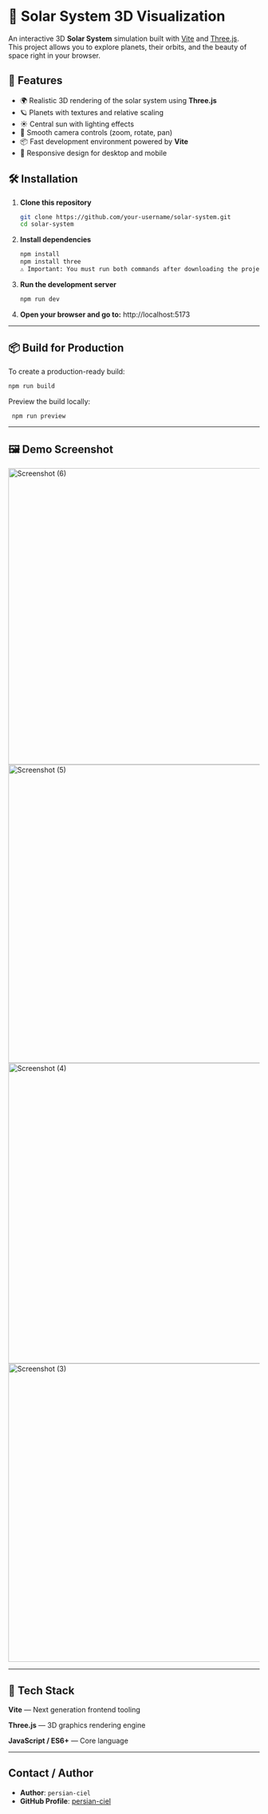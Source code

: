 # 🌌 Solar System 3D Visualization

An interactive 3D **Solar System** simulation built with [Vite](https://vitejs.dev/) and [Three.js](https://threejs.org/).  
This project allows you to explore planets, their orbits, and the beauty of space right in your browser.

## 🚀 Features

- 🌍 Realistic 3D rendering of the solar system using **Three.js**
- 🪐 Planets with textures and relative scaling
- ☀️ Central sun with lighting effects
- 🌌 Smooth camera controls (zoom, rotate, pan)
- 📦 Fast development environment powered by **Vite**
- 🔄 Responsive design for desktop and mobile

## 🛠️ Installation

1. **Clone this repository**
   ```bash
   git clone https://github.com/your-username/solar-system.git
   cd solar-system
   ```
2. **Install dependencies**
   ```bash
   npm install
   npm install three
   ⚠️ Important: You must run both commands after downloading the project.
   ```
3. **Run the development server**
   ```bash
   npm run dev
   ```
4. **Open your browser and go to:**
   http://localhost:5173

---

## 📦 Build for Production

To create a production-ready build:

```bash
npm run build
```

Preview the build locally:

```bash
 npm run preview
```

---

## 🖼️ Demo Screenshot

<img width="1366" height="593" alt="Screenshot (6)" src="https://github.com/user-attachments/assets/281ab1a0-eeca-47a9-8b8b-df3d99b97163" />
<img width="1366" height="597" alt="Screenshot (5)" src="https://github.com/user-attachments/assets/2e69e81f-6fdb-4abf-8b2c-280d6dcb26f3" />
<img width="1366" height="601" alt="Screenshot (4)" src="https://github.com/user-attachments/assets/1c0bf966-3ad8-4622-b2c5-d122d5d4432c" />
<img width="1366" height="597" alt="Screenshot (3)" src="https://github.com/user-attachments/assets/dae72f94-a535-431b-9d46-84a02a4ac58a" />

---

## 🧩 Tech Stack

**Vite** — Next generation frontend tooling

**Three.js** — 3D graphics rendering engine

**JavaScript / ES6+** — Core language

---

## Contact / Author

- **Author**: `persian-ciel`
- **GitHub Profile**: [persian-ciel](https://github.com/persian-ciel)
